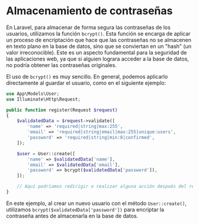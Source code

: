# Almacenamiento de contraseñas

En Laravel, para almacenar de forma segura las contraseñas de los usuarios, utilizamos la función `bcrypt()`. Esta función se encarga de aplicar un proceso de encriptación que hace que las contraseñas no se almacenen en texto plano en la base de datos, sino que se conviertan en un "hash" (un valor irreconocible). Este es un aspecto fundamental para la seguridad de las aplicaciones web, ya que si alguien lograra acceder a la base de datos, no podría obtener las contraseñas originales.

El uso de `bcrypt()` es muy sencillo. En general, podemos aplicarlo directamente al guardar el usuario, como en el siguiente ejemplo:

```php
use App\Models\User;
use Illuminate\Http\Request;

public function register(Request $request)
{
    $validatedData = $request->validate([
        'name' => 'required|string|max:255',
        'email' => 'required|string|email|max:255|unique:users',
        'password' => 'required|string|min:8|confirmed',
    ]);

    $user = User::create([
        'name' => $validatedData['name'],
        'email' => $validatedData['email'],
        'password' => bcrypt($validatedData['password']),
    ]);

    // Aquí podríamos redirigir o realizar alguna acción después del registro
}
```

En este ejemplo, al crear un nuevo usuario con el método `User::create()`, utilizamos `bcrypt($validatedData['password'])` para encriptar la contraseña antes de almacenarla en la base de datos.

